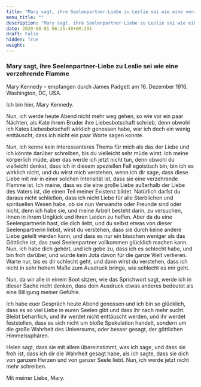 ```yaml
---
title: "Mary sagt, ihre Seelenpartner-Liebe zu Leslie sei wie eine verzehrende Flamme"
menu_title: ""
description: "Mary sagt, ihre Seelenpartner-Liebe zu Leslie sei wie eine verzehrende Flamme"
date: 2020-08-01 06:25:48+00:291
draft: False
hidden: True
weight:
---
```

### Mary sagt, ihre Seelenpartner-Liebe zu Leslie sei wie eine verzehrende Flamme

Mary Kennedy – empfangen durch James Padgett am 16. Dezember 1916, Washington, DC, USA.

Ich bin hier, Mary Kennedy.

Nun, ich werde heute Abend nicht mehr weg gehen, so wie vor ein paar Nächten, als Kate ihrem Bruder ihre Liebesbotschaft schrieb, denn obwohl ich Kates Liebesbotschaft wirklich genossen habe, war ich doch ein wenig enttäuscht, dass ich nicht ein paar Worte sagen konnte.

Nun, ich kenne kein interessanteres Thema für mich als das der Liebe und ich könnte darüber schreiben, bis du vielleicht sehr müde wirst. Ich meine körperlich müde, aber das werde ich jetzt nicht tun, denn obwohl du vielleicht denkst, dass ich in diesem speziellen Fall egoistisch bin, bin ich es wirklich nicht, und du wirst mich verstehen, wenn ich dir sage, dass diese Liebe mit mir in einer solchen Intensität ist, dass sie eine verzehrende Flamme ist. Ich meine, dass es die eine große Liebe außerhalb der Liebe des Vaters ist, die einen Teil meiner Existenz bildet. Natürlich darfst du daraus nicht schließen, dass ich nicht Liebe für alle Sterblichen und spirituellen Wesen habe, ob sie nun Verwandte oder Freunde sind oder nicht, denn ich habe sie, und meine Arbeit besteht darin, zu versuchen, ihnen in ihrem Unglück und ihren Leiden zu helfen. Aber da du eine Seelenpartnerin hast, die dich liebt, und du selbst etwas von dieser Seelenpartnerin liebst, wirst du verstehen, dass sie durch keine andere Liebe geteilt werden kann, und dass es nur ein bisschen weniger als das Göttliche ist, das zwei Seelenpartner vollkommen glücklich machen kann. Nun, ich habe dich gehört, und ich gebe zu, dass ich es schlecht habe, und bin froh darüber, und würde kein Jota davon für die ganze Welt verlieren. Warte nur, bis es dir schlecht geht, und dann wirst du verstehen, dass ich nicht in sehr hohem Maße zum Ausdruck bringe, wie schlecht es mir geht.

Nun, da wir alle in einem Boot sitzen, wie das Sprichwort sagt, werde ich in dieser Sache nicht denken, dass dein Ausdruck etwas anderes bedeutet als eine Billigung meiner Gefühle.

Ich habe euer Gespräch heute Abend genossen und ich bin so glücklich, dass es so viel Liebe in euren Seelen gibt und dass ihr nach mehr sucht. Bleibt beharrlich, und ihr werdet nicht enttäuscht werden, und ihr werdet feststellen, dass es sich nicht um bloße Spekulation handelt, sondern um die große Wahrheit des Universums, oder besser gesagt, der göttlichen Himmelssphären.

Helen sagt, dass sie mit allem übereinstimmt, was ich sage, und dass sie froh ist, dass ich dir die Wahrheit gesagt habe, als ich sagte, dass sie dich von ganzem Herzen und von ganzer Seele liebt. Nun, ich werde jetzt nicht mehr schreiben.

Mit meiner Liebe, Mary.
